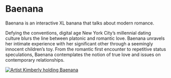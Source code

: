 # Baenana
Baenana is an interactive XL banana that talks about modern romance.

Defying the conventions, digital age New York City’s millennial dating culture blurs the line between platonic and romantic love. Baenana unravels her intimate experience with her significant other through a seemingly innocent children’s toy. From the romantic first encounter to repetitive status speculations, Baenana contemplates the notion of true love and issues on contemporary relationships.

[![Artist Kimberly holding Baenana](https://static1.squarespace.com/static/59adc207e5dd5b60a9d43688/5a6664af085229ff6b78da87/5a6807db53450ae49943d90b/1520104728217/IMG_3520.JPG?format=1500w "Click on this image for a video demo of Baenana")](https://vimeo.com/247669514)
